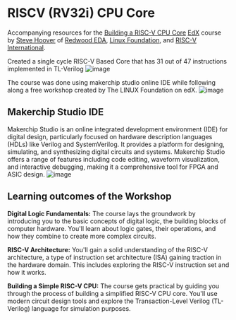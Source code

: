 # RISCV (RV32i) CPU Core

Accompanying resources for the [Building a RISC-V CPU Core](https://www.edx.org/course/building-a-risc-v-cpu-core) [EdX](https://edx.org/) course by [Steve Hoover](https://www.linkedin.com/in/steve-hoover-a44b607/) of [Redwood EDA](https://redwoodeda.com), [Linux Foundation](https://www.linuxfoundation.org/), and [RISC-V International](https://riscv.org).


Created a single cycle RISC-V Based Core that has 31 out of 47 instructions implemented in TL-Verilog
![image](https://github.com/Heuscartist/RISCV-RV32i-CPU-Core/assets/75829014/3ff436be-303b-4980-9a8e-bf827a899cf8)


The course was done using makerchip studio online IDE while following along a free workshop created by The LINUX Foundation on edX.
![image](https://github.com/Heuscartist/RISCV-RV32i-CPU-Core/assets/75829014/08c6b76d-d3a1-4aaf-a18e-671d6aaf82cc)


## Makerchip Studio IDE
Makerchip Studio is an online integrated development environment (IDE) for digital design, particularly focused on hardware description languages (HDLs) like Verilog and SystemVerilog. It provides a platform for designing, simulating, and synthesizing digital circuits and systems. Makerchip Studio offers a range of features including code editing, waveform visualization, and interactive debugging, making it a comprehensive tool for FPGA and ASIC design.
![image](https://github.com/Heuscartist/RISCV-RV32i-CPU-Core/assets/75829014/15e7211f-1619-4327-b3ba-ea0b77df1f49)

## Learning outcomes of the Workshop
**Digital Logic Fundamentals:** The course lays the groundwork by introducing you to the basic concepts of digital logic, the building blocks of computer hardware. You'll learn about logic gates, their operations, and how they combine to create more complex circuits.

**RISC-V Architecture:**  You'll gain a solid understanding of the RISC-V architecture, a type of instruction set architecture (ISA) gaining traction in the hardware domain. This includes exploring the RISC-V instruction set and how it works.

**Building a Simple RISC-V CPU:**  The course gets practical by guiding you through the process of building a simplified RISC-V CPU core. You'll use modern circuit design tools and explore the Transaction-Level Verilog (TL-Verilog) language for simulation purposes.

